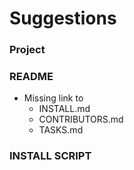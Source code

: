 # Suggestions

### Project


### README
- Missing link to
  - INSTALL.md
  - CONTRIBUTORS.md
  - TASKS.md

### INSTALL SCRIPT
